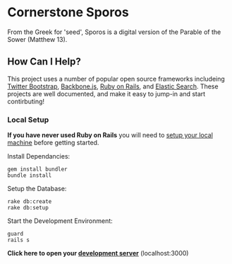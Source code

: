 # Cornerstone Sporos
From the Greek for 'seed', Sporos is a digital version of the Parable of the Sower (Matthew 13).

## How Can I Help?
This project uses a number of popular open source frameworks includeing [Twitter Bootstrap](http://getbootstrap.com/), [Backbone.js](http://backbonejs.org), [Ruby on Rails](http://rubyonrails.org/), and [Elastic Search](http://www.elasticsearch.org/).  These projects are well documented, and make it easy to jump-in and start contirbuting!

### Local Setup
**If you have never used Ruby on Rails** you will need to [setup your local machine](https://github.com/cornerstone-sf/sporos/wiki/Rails-Setup) before getting started.

Install Dependancies:
```
gem install bundler
bundle install
```

Setup the Database:
```
rake db:create
rake db:setup
```

Start the Development Environment:
```
guard
rails s
```
**Click here to open your [development server](http://localhost:3000)** (localhost:3000)
